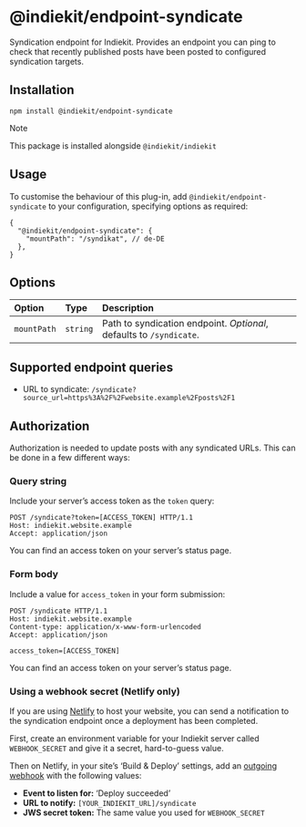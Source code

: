 # @indiekit/endpoint-syndicate

Syndication endpoint for Indiekit. Provides an endpoint you can ping to check that recently published posts have been posted to configured syndication targets.

## Installation

`npm install @indiekit/endpoint-syndicate`

> [!NOTE]
> This package is installed alongside `@indiekit/indiekit`

## Usage

To customise the behaviour of this plug-in, add `@indiekit/endpoint-syndicate` to your configuration, specifying options as required:

```jsonc
{
  "@indiekit/endpoint-syndicate": {
    "mountPath": "/syndikat", // de-DE
  },
}
```

## Options

| Option      | Type     | Description                                                         |
| :---------- | :------- | :------------------------------------------------------------------ |
| `mountPath` | `string` | Path to syndication endpoint. _Optional_, defaults to `/syndicate`. |

## Supported endpoint queries

- URL to syndicate: `/syndicate?source_url=https%3A%2F%2Fwebsite.example%2Fposts%2F1`

## Authorization

Authorization is needed to update posts with any syndicated URLs. This can be done in a few different ways:

### Query string

Include your server’s access token as the `token` query:

```http
POST /syndicate?token=[ACCESS_TOKEN] HTTP/1.1
Host: indiekit.website.example
Accept: application/json
```

You can find an access token on your server’s status page.

### Form body

Include a value for `access_token` in your form submission:

```http
POST /syndicate HTTP/1.1
Host: indiekit.website.example
Content-type: application/x-www-form-urlencoded
Accept: application/json

access_token=[ACCESS_TOKEN]
```

You can find an access token on your server’s status page.

### Using a webhook secret (Netlify only)

If you are using [Netlify](https://www.netlify.com) to host your website, you can send a notification to the syndication endpoint once a deployment has been completed.

First, create an environment variable for your Indiekit server called `WEBHOOK_SECRET` and give it a secret, hard-to-guess value.

Then on Netlify, in your site’s ‘Build & Deploy’ settings, add an [outgoing webhook](https://docs.netlify.com/site-deploys/notifications/#outgoing-webhooks) with the following values:

- **Event to listen for:** ‘Deploy succeeded’
- **URL to notify:** `[YOUR_INDIEKIT_URL]/syndicate`
- **JWS secret token:** The same value you used for `WEBHOOK_SECRET`
